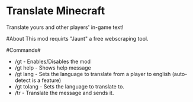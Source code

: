 # Translate Minecraft
Translate yours and other players' in-game text! 

#About
This mod requirts "Jaunt" a free webscraping tool. 

#Commands# 
- /gt - Enables/Disables the mod 
- /gt help - Shows help message 
- /gt lang <lang> - Sets the language to translate from a player to english (auto-detect is a feature) 
- /gt tolang <lang> - Sets the language to translate to. 
- /tr <message> - Translate the message and sends it. 
